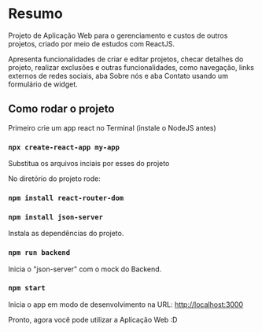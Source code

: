 # Resumo

Projeto de Aplicação Web para o gerenciamento e custos de outros projetos, criado por meio de estudos com ReactJS.

Apresenta funcionalidades de criar e editar projetos, checar detalhes do projeto, realizar exclusões e outras funcionalidades, como navegação, links externos de redes sociais, aba Sobre nós e aba Contato usando um formulário de widget.

## Como rodar o projeto

Primeiro crie um app react no Terminal (instale o NodeJS antes) 

### `npx create-react-app my-app`

Substitua os arquivos inciais por esses do projeto

No diretório do projeto rode:

### `npm install react-router-dom`
### `npm install json-server` 

Instala as dependências do projeto.

### `npm run backend`
Inicia o "json-server" com o mock do Backend.

### `npm start`
Inicia o app em modo de desenvolvimento na URL:
[http://localhost:3000](http://localhost:3000)

Pronto, agora você pode utilizar a Aplicação Web :D



